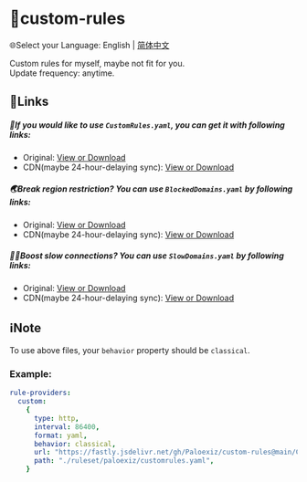 # 📜custom-rules  
🌐Select your Language: English | [简体中文](README_CN.md)  
  
Custom rules for myself, maybe not fit for you.  
Update frequency: anytime.  
## 🔗Links  
##### 📜If you would like to use `CustomRules.yaml`, you can get it with following links:  
- Original: [View or Download](https://raw.githubusercontent.com/Paloexiz/custom-rules/main/Clash/CustomRules.yaml)  
- CDN(maybe 24-hour-delaying sync): [View or Download](https://fastly.jsdelivr.net/gh/Paloexiz/custom-rules@main/Clash/CustomRules.yaml)  
##### 🌏Break region restriction? You can use `BlockedDomains.yaml` by following links:  
- Original: [View or Download](https://raw.githubusercontent.com/Paloexiz/custom-rules/main/Common/Unlock/Clash/BlockedDomains.yaml)  
- CDN(maybe 24-hour-delaying sync): [View or Download](https://fastly.jsdelivr.net/gh/Paloexiz/custom-rules@main/Common/Unlock/Clash/BlockedDomains.yaml)  
##### ⛓️‍💥Boost slow connections? You can use `SlowDomains.yaml` by following links:  
- Original: [View or Download](https://raw.githubusercontent.com/Paloexiz/custom-rules/main/Common/Boost/Clash/SlowDomains.yaml)  
- CDN(maybe 24-hour-delaying sync): [View or Download](https://fastly.jsdelivr.net/gh/Paloexiz/custom-rules@main/Common/Boost/Clash/SlowDomains.yaml)  
## ℹ️Note  
To use above files, your `behavior` property should be `classical`.  
### Example:  
```yaml
rule-providers:
  custom:
    {
      type: http,
      interval: 86400,
      format: yaml,
      behavior: classical,
      url: "https://fastly.jsdelivr.net/gh/Paloexiz/custom-rules@main/Clash/CustomRules.yaml",
      path: "./ruleset/paloexiz/customrules.yaml",
    }
```
